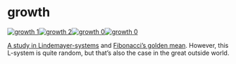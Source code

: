 <!--
  id: 25
  date: 2007-01-07T12:44:51
  modified: 2012-07-03T09:30:37
  slug: growth
  type: post
  excerpt: <p>A study in Lindemayer-systems and Fibonacci&#8217;s golden mean. However, this L-system is quite random, but that&#8217;s also the case in the great outside world.</p>
  categories: uncategorized
  tags: 
  inCv: 
  inPortfolio: 
  dateFrom: 
  dateTo: 
-->

# growth

<p><a title="a random tree with controllable parameters" href="javascript:Sjeiti.showIFrame('coderef.php?id=600',800,600,'growth')"><img alt="growth 1" class="iill" src="https://res.cloudinary.com/dn1rmdjs5/image/upload/v1566568756/rv/growth1.jpg" /><img alt="growth 2" class="iill" src="https://res.cloudinary.com/dn1rmdjs5/image/upload/v1566568756/rv/growth2.jpg" /><img alt="growth 0" class="iill" src="https://res.cloudinary.com/dn1rmdjs5/image/upload/v1566568756/rv/growthtree.jpg" /><img alt="growth 0" class="iill" src="https://res.cloudinary.com/dn1rmdjs5/image/upload/v1566568756/rv/growth0.jpg" /></a></p>
<p><a href="javascript:pop('coderef.php?id=600',0,0,800,600)" />A study in <a target="_blank" href="http://parallel.hpc.unsw.edu.au/complex/tutorials/tutorial2.html">Lindemayer-systems</a> and <a target="_blank" href="http://www.mcs.surrey.ac.uk/Personal/R.Knott/Fibonacci/fibnat.html#golden">Fibonacci&#8217;s golden mean</a>. However, this L-system is quite random, but that&#8217;s also the case in the great outside world.</p>